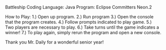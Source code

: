Battleship
Coding Language: Java
Program: Eclipse Committers Neon.2

How to Play:
  1.) Open up program.
  2.) Run program
  3.) Open the console that the program creates.
  4.) Follow prompts indicated to play game.
  5.) Two players are necessary to play.
  6.) Take turns until the game indicates a winner!
  7.) To play again, simply rerun the program and open a new console. 

Thank you Mr. Daily for a wonderful senior year!
